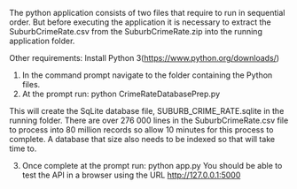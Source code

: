 The python application consists of two files that require to run in sequential order. But before executing the application it is necessary to extract the SuburbCrimeRate.csv from the SuburbCrimeRate.zip into the running application folder.

Other requirements:
Install Python 3(https://www.python.org/downloads/)

1) In the command prompt navigate to the folder containing the Python files.
2) At the prompt run: python CrimeRateDatabasePrep.py

This will create the SqLite database file, SUBURB_CRIME_RATE.sqlite in the running folder. There are over 276 000 lines in the SuburbCrimeRate.csv file to process into 80 million records so allow 10 minutes for this process to complete. A database that size also needs to be indexed so that will take time to.

3) Once complete at the prompt run: python app.py
You should be able to test the API in a browser using the URL http://127.0.0.1:5000